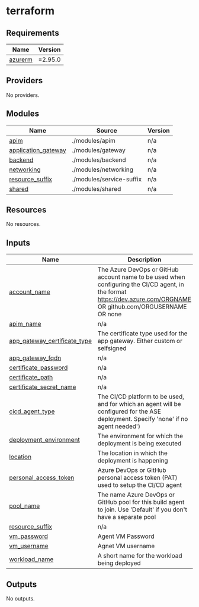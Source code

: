 # terraform

<!-- BEGINNING OF PRE-COMMIT-TERRAFORM DOCS HOOK -->
## Requirements

| Name | Version |
|------|---------|
| <a name="requirement_azurerm"></a> [azurerm](#requirement\_azurerm) | =2.95.0 |

## Providers

No providers.

## Modules

| Name | Source | Version |
|------|--------|---------|
| <a name="module_apim"></a> [apim](#module\_apim) | ./modules/apim | n/a |
| <a name="module_application_gateway"></a> [application\_gateway](#module\_application\_gateway) | ./modules/gateway | n/a |
| <a name="module_backend"></a> [backend](#module\_backend) | ./modules/backend | n/a |
| <a name="module_networking"></a> [networking](#module\_networking) | ./modules/networking | n/a |
| <a name="module_resource_suffix"></a> [resource\_suffix](#module\_resource\_suffix) | ./modules/service-suffix | n/a |
| <a name="module_shared"></a> [shared](#module\_shared) | ./modules/shared | n/a |

## Resources

No resources.

## Inputs

| Name | Description | Type | Default | Required |
|------|-------------|------|---------|:--------:|
| <a name="input_account_name"></a> [account\_name](#input\_account\_name) | The Azure DevOps or GitHub account name to be used when configuring the CI/CD agent, in the format https://dev.azure.com/ORGNAME OR github.com/ORGUSERNAME OR none | `string` | n/a | yes |
| <a name="input_apim_name"></a> [apim\_name](#input\_apim\_name) | n/a | `string` | `"apim.ipt.ch"` | no |
| <a name="input_app_gateway_certificate_type"></a> [app\_gateway\_certificate\_type](#input\_app\_gateway\_certificate\_type) | The certificate type used for the app gateway. Either custom or selfsigned | `string` | `"custom"` | no |
| <a name="input_app_gateway_fqdn"></a> [app\_gateway\_fqdn](#input\_app\_gateway\_fqdn) | n/a | `string` | `"api.ipt.ch"` | no |
| <a name="input_certificate_password"></a> [certificate\_password](#input\_certificate\_password) | n/a | `string` | `null` | no |
| <a name="input_certificate_path"></a> [certificate\_path](#input\_certificate\_path) | n/a | `string` | `null` | no |
| <a name="input_certificate_secret_name"></a> [certificate\_secret\_name](#input\_certificate\_secret\_name) | n/a | `string` | `null` | no |
| <a name="input_cicd_agent_type"></a> [cicd\_agent\_type](#input\_cicd\_agent\_type) | The CI/CD platform to be used, and for which an agent will be configured for the ASE deployment. Specify 'none' if no agent needed') | `string` | n/a | yes |
| <a name="input_deployment_environment"></a> [deployment\_environment](#input\_deployment\_environment) | The environment for which the deployment is being executed | `string` | `"dev"` | no |
| <a name="input_location"></a> [location](#input\_location) | The location in which the deployment is happening | `string` | `"East US"` | no |
| <a name="input_personal_access_token"></a> [personal\_access\_token](#input\_personal\_access\_token) | Azure DevOps or GitHub personal access token (PAT) used to setup the CI/CD agent | `string` | n/a | yes |
| <a name="input_pool_name"></a> [pool\_name](#input\_pool\_name) | The name Azure DevOps or GitHub pool for this build agent to join. Use 'Default' if you don't have a separate pool | `string` | n/a | yes |
| <a name="input_resource_suffix"></a> [resource\_suffix](#input\_resource\_suffix) | n/a | `string` | `"001"` | no |
| <a name="input_vm_password"></a> [vm\_password](#input\_vm\_password) | Agent VM Password | `string` | n/a | yes |
| <a name="input_vm_username"></a> [vm\_username](#input\_vm\_username) | Agnet VM username | `string` | n/a | yes |
| <a name="input_workload_name"></a> [workload\_name](#input\_workload\_name) | A short name for the workload being deployed | `string` | `"proy"` | no |

## Outputs

No outputs.
<!-- END OF PRE-COMMIT-TERRAFORM DOCS HOOK -->
